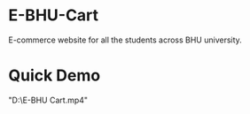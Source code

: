 # E-BHU-Cart
 E-commerce website for all the students across BHU university.
# Quick Demo
"D:\E-BHU Cart.mp4"

